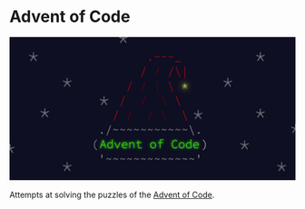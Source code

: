 # Advent of Code

![Logo for Advent of Code](advent-of-code.png)

Attempts at solving the puzzles of the [Advent of Code](https://adventofcode.com).
